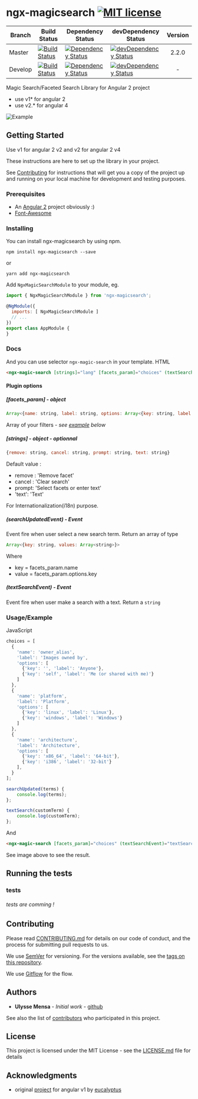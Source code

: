 # ngx-magicsearch [![MIT license](http://img.shields.io/badge/license-MIT-brightgreen.svg)](http://opensource.org/licenses/MIT)

|        Branch        |       Build Status     |   Dependency Status  |  devDependency Status  |         Version        |
| ---------------------|------------------------|----------------------|------------------------|:----------------------:|
| Master               | [![Build Status](https://travis-ci.org/umens/ngx-magicsearch.svg?branch=master)](https://travis-ci.org/umens/ngx-magicsearch) | [![Dependency Status](https://david-dm.org/umens/ngx-magicsearch/master/status.svg)](https://david-dm.org/umens/ngx-magicsearch/master#info=dependencies) | [![devDependency Status](https://david-dm.org/umens/ngx-magicsearch/master/dev-status.svg)](https://david-dm.org/umens/ngx-magicsearch/master#info=devDependencies) | 2.2.0 |
| Develop              | [![Build Status](https://travis-ci.org/umens/ngx-magicsearch.svg?branch=develop)](https://travis-ci.org/umens/ngx-magicsearch)      | [![Dependency Status](https://david-dm.org/umens/ngx-magicsearch/develop/status.svg)](https://david-dm.org/umens/ngx-magicsearch/develop#info=dependencies) | [![devDependency Status](https://david-dm.org/umens/ngx-magicsearch/develop/dev-status.svg)](https://david-dm.org/umens/ngx-magicsearch/develop#info=devDependencies) | - |

Magic Search/Faceted Search Library for Angular 2 project
 - use v1* for angular 2
 - use v2.* for angular 4

![Example](http://g.recordit.co/GXi53Arzu9.gif)

## Getting Started

Use v1 for angular 2 v2 and v2 for angular 2 v4

These instructions are here to set up the library in your project.

See [Contributing](#Contributing) for instructions that will get you a copy of the project up and running on your local machine for development and testing purposes.

### Prerequisites

- An [Angular 2](https://github.com/angular/angular) project obviously :)
- [Font-Awesome](https://github.com/FortAwesome/Font-Awesome)

### Installing

You can install ngx-magicsearch by using npm.

```
npm install ngx-magicsearch --save
```
or
```
yarn add ngx-magicsearch
```
Add `NgxMagicSearchModule` to your module, eg.
```javascript
import { NgxMagicSearchModule } from 'ngx-magicsearch';

@NgModule({
  imports: [ NgxMagicSearchModule ]
  // ...
})
export class AppModule {
}
```
### Docs
And you can use selector `ngx-magic-search` in your template.
HTML
```html
<ngx-magic-search [strings]="lang" [facets_param]="choices" (textSearchEvent)="textSearch($event)" (searchUpdatedEvent)="searchUpdated($event)"></ngx-magic-search>
```
#### Plugin options
##### [facets_param] - *object*
```javascript
Array<{name: string, label: string, options: Array<{key: string, label: string}>}>
```
Array of your filters - *see [example](#Example) below*
##### [strings] - *object* - *optionnal*
```javascript
{remove: string, cancel: string, prompt: string, text: string}
```
Default value :
- remove : 'Remove facet'
- cancel : 'Clear search'
- prompt: 'Select facets or enter text'
- 'text': 'Text'

For Internationalization(i18n) purpose.

##### (searchUpdatedEvent) - *Event*
Event fire when user select a new search term. Return an array of type
```javascript
Array<{key: string, values: Array<string>}>
```
Where
- key = facets_param.name
- value = facets_param.options.key

##### (textSearchEvent) - *Event*
Event fire when user make a search with a text. Return a `string`

### Usage/Example
JavaScript
```JavaScript
choices = [
  {
    'name': 'owner_alias',
    'label': 'Images owned by',
    'options': [
      {'key': '', 'label': 'Anyone'},
      {'key': 'self', 'label': 'Me (or shared with me)'}
    ]
  },
  {
    'name': 'platform',
    'label': 'Platform',
    'options': [
      {'key': 'linux', 'label': 'Linux'},
      {'key': 'windows', 'label': 'Windows'}
    ]
  },
  {
    'name': 'architecture',
    'label': 'Architecture',
    'options': [
      {'key': 'x86_64', 'label': '64-bit'},
      {'key': 'i386', 'label': '32-bit'}
    ],
  }
];

searchUpdated(terms) {
	console.log(terms);
};

textSearch(customTerm) {
	console.log(customTerm);
};
```
And
```HTML
<ngx-magic-search [facets_param]="choices" (textSearchEvent)="textSearch($event)" (searchUpdatedEvent)="searchUpdated($event)"></ngx-magic-search>
```

See image above to see the result.

## Running the tests

### tests

###### tests are comming !

## Contributing

Please read [CONTRIBUTING.md](CONTRIBUTING.md) for details on our code of conduct, and the process for submitting pull requests to us.

We use [SemVer](http://semver.org/) for versioning. For the versions available, see the [tags on this repository](https://github.com/umens/ngx-magicsearch/tags).

We use [Gitflow](http://danielkummer.github.io/git-flow-cheatsheet/) for the flow.

## Authors

* **Ulysse Mensa** - *Initial work* - [github](https://github.com/umens)

See also the list of [contributors](https://github.com/umens/ngx-magicsearch/contributors) who participated in this project.

## License

This project is licensed under the MIT License - see the [LICENSE.md](LICENSE.md) file for details

## Acknowledgments

* original [project](https://github.com/eucalyptus/magic-search) for angular v1 by [eucalyptus](https://github.com/eucalyptus)
